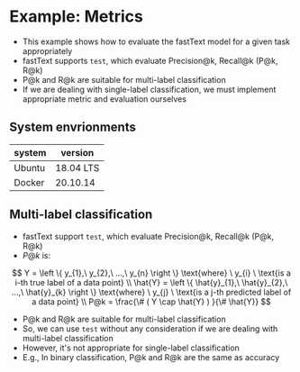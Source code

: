 # Example: Metrics

- This example shows how to evaluate the fastText model for a given task appropriately
- fastText supports `test`, which evaluate Precision@k, Recall@k (P@k, R@k)
- P@k and R@k are suitable for multi-label classification
- If we are dealing with single-label classification, we must implement appropriate metric and evaluation ourselves

## System envrionments

| system | version |
| --- | --- |
| Ubuntu | 18.04 LTS |
| Docker | 20.10.14 |

## Multi-label classification

- fastText support `test`, which evaluate Precision@k, Recall@k (P@k, R@k)
- $P@k$ is:

$$ Y = \left \{ y_{1},\ y_{2},\ ...,\ y_{n} \right \} \text{where} \ y_{i} \ \text{is a i-th true label of a data point} \\ \hat{Y} = \left \{ \hat{y}_{1},\ \hat{y}_{2},\ ...,\ \hat{y}_{k} \right \} \text{where} \ y_{j} \ \text{is a j-th predicted label of a data point} \\ P@k = \frac{\# ( Y \cap \hat{Y} ) }{\# \hat{Y}} $$

- P@k and R@k are suitable for multi-label classification
- So, we can use `test` without any consideration if we are dealing with multi-label classification
- However, it's not appropriate for single-label classification
- E.g., In binary classification, P@k and R@k are the same as accuracy